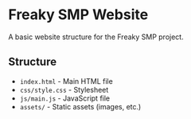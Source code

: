 # Freaky SMP Website

A basic website structure for the Freaky SMP project.

## Structure

- `index.html` - Main HTML file
- `css/style.css` - Stylesheet
- `js/main.js` - JavaScript file
- `assets/` - Static assets (images, etc.)
